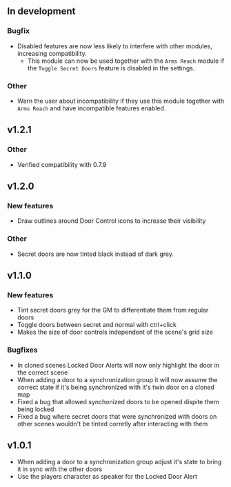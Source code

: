 ## In development
### Bugfix
- Disabled features are now less likely to interfere with other modules, increasing compatibility.
  - This module can now be used together with the `Arms Reach` module if the `Toggle Secret Doors` feature is disabled in the settings.

### Other
- Warn the user about incompatibility if they use this module together with `Arms Reach` and have incompatible features enabled.

## v1.2.1
### Other
- Verified compatibility with 0.7.9

## v1.2.0
### New features
- Draw outlines around Door Control icons to increase their visibility

### Other
- Secret doors are now tinted black instead of dark grey.


## v1.1.0
### New features
- Tint secret doors grey for the GM to differentiate them from regular doors
- Toggle doors between secret and normal with ctrl+click
- Makes the size of door controls independent of the scene's grid size

### Bugfixes
- In cloned scenes Locked Door Alerts will now only highlight the door in the correct scene
- When adding a door to a synchronization group it will now assume the correct state if it's being synchronized with it's twin door on a cloned map
- Fixed a bug that allowed synchonized doors to be opened dispite them being locked
- Fixed a bug where secret doors that were synchronized with doors on other scenes wouldn't be tinted corretly after interacting with them

## v1.0.1
- When adding a door to a synchronization group adjust it's state to bring it in sync with the other doors
- Use the players character as speaker for the Locked Door Alert

